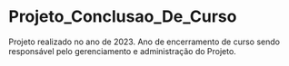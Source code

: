 # Projeto_Conclusao_De_Curso
 Projeto realizado no ano de 2023. Ano de encerramento de curso sendo responsável pelo gerenciamento e administração do Projeto.
